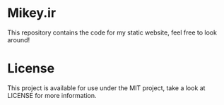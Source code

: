 # Mikey.ir
This repository contains the code for my static website, feel free to look around!

# License
This project is available for use under the MIT project, take a look at LICENSE for more information.